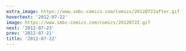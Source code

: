 ```yaml
---
extra_image: https://www.smbc-comics.com/comics/20120722after.gif
hovertext: '2012-07-22'
image: https://www.smbc-comics.com/comics/20120722.gif
next: '2012-07-23'
prev: '2012-07-21'
title: '2012-07-22'
---
```

